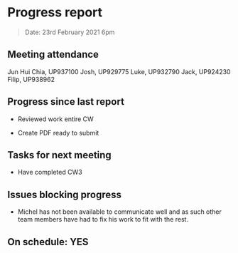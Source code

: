 # Progress report

> Date: 23rd February 2021 6pm

## Meeting attendance

Jun Hui Chia, UP937100
Josh, UP929775
Luke, UP932790
Jack, UP924230
Filip, UP938962

## Progress since last report

* Reviewed work entire CW

* Create PDF ready to submit

## Tasks for next meeting

* Have completed CW3

## Issues blocking progress

* Michel has not been available to communicate well and as such other team members have had to fix his work to fit with the rest.

## On schedule: YES
